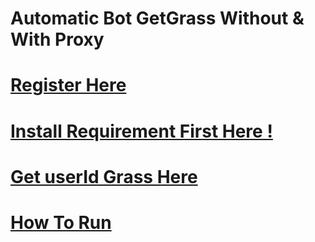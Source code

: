 # Automatic Bot GetGrass Without & With Proxy
# [Register Here](https://app.getgrass.io/register/?referralCode=oHaFhF0y5WdPXdM)
# [Install Requirement First Here !](https://github.com/nyeinchanhtoo-n4g/grassdev/blob/main/Requirements.md)
# [Get userId Grass Here](https://github.com/nyeinchanhtoo-n4g/grassdev/blob/main/geruserid.md)
# [How To Run](https://github.com/nyeinchanhtoo-n4g/grassdev/blob/main/howrun.md)

